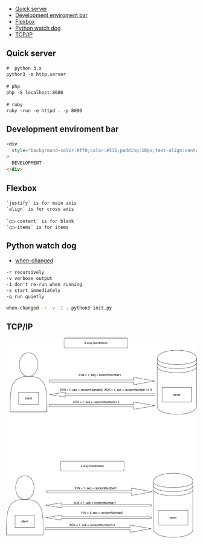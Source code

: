 - [Quick server](#quick-server)
- [Development enviroment bar](#development-enviroment-bar)
- [Flexbox](#flexbox)
- [Python watch dog](#python-watch-dog)
- [TCP/IP](#tcpip)
## Quick server

```
#  python 3.x
python3 -m http.server

# php
php -S localhost:8080

# ruby
ruby -run -e httpd . -p 8080
```

## Development enviroment bar

```html
<div
  style="background-color:#ff0;color:#111;padding:10px;text-align:center;font-size:12px;font-weight:bold;"
>
  DEVELOPMENT
</div>
```

## Flexbox

```
`justify` is for main axis
`align` is for cross axis

`◯◯-content` is for blank
`◯◯-items` is for items
```

## Python watch dog

- [when-changed](https://github.com/joh/when-changed)

```
-r recursively
-v verbose output
-1 don't re-run when running
-s start immediately
-q run quietly
```

```bash
when-changed -r -v -1 . python3 init.py
```
## TCP/IP

![handshake](tcp-ip-handshake.png)
